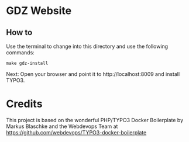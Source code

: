 # GDZ Website

## How to

Use the terminal to change into this directory and use the following commands:

```make gdz-install```

Next: Open your browser and point it to http://localhost:8009 and install TYPO3.

# Credits

This project is based on the wonderful PHP/TYPO3 Docker Boilerplate by Markus Blaschke and the Webdevops Team at
https://github.com/webdevops/TYPO3-docker-boilerplate

